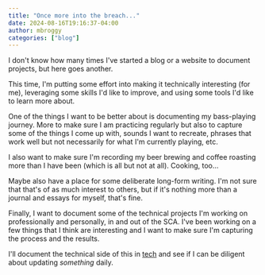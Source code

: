 ```yaml
---
title: "Once more into the breach..."
date: 2024-08-16T19:16:37-04:00
author: mbroggy
categories: ["blog"]
---
```


I don't know how many times I've started a blog or a website to document projects, but here goes another.

<!--more-->

This time, I'm putting some effort into making it technically interesting (for me), leveraging some skills I'd like to improve, and using some tools I'd like to learn more about.

One of the things I want to be better about is documenting my bass-playing journey.  More to make sure I am practicing regularly but also to capture some of the things I come up with, sounds I want to recreate, phrases that work well but not necessarily for what I'm currently playing, etc.

I also want to make sure I'm recording my beer brewing and coffee roasting more than I have been (which is all but not at all).  Cooking, too...

Maybe also have a place for some deliberate long-form writing.  I'm not sure that that's of as much interest to others, but if it's nothing more than a journal and essays for myself, that's fine.

Finally, I want to document some of the technical projects I'm working on professionally and personally, in and out of the SCA.  I've been working on a few things that I think are interesting and I want to make sure I'm capturing the process and the results.

I'll document the technical side of this in [tech](/categories/tech) and see if I can be diligent about updating *something* daily.